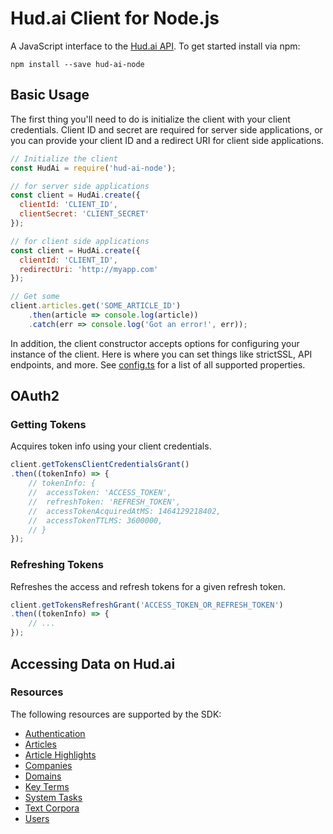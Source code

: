 Hud.ai Client for Node.js
===================

A JavaScript interface to the [Hud.ai API](https://docs.hud.ai). To get started install via npm:

```
npm install --save hud-ai-node
```

Basic Usage
-----------

The first thing you'll need to do is initialize the client with your client credentials. Client ID and secret are required for server side applications, or you can provide your client ID and a redirect URI for client side applications.
```js
// Initialize the client
const HudAi = require('hud-ai-node');

// for server side applications
const client = HudAi.create({
  clientId: 'CLIENT_ID',
  clientSecret: 'CLIENT_SECRET'
});

// for client side applications
const client = HudAi.create({
  clientId: 'CLIENT_ID',
  redirectUri: 'http://myapp.com'
});

// Get some
client.articles.get('SOME_ARTICLE_ID')
	.then(article => console.log(article))
	.catch(err => console.log('Got an error!', err));
```

In addition, the client constructor accepts options for configuring your instance of the client. Here is where you can set things like strictSSL, API endpoints, and more. See [config.ts](https://github.com/FoundryAI/hud-ai-node/blob/master/lib/util/ClientConfigFactory.ts#L16) for a list of all supported properties.

OAuth2
------

### Getting Tokens

Acquires token info using your client credentials.

```js
client.getTokensClientCredentialsGrant()
.then((tokenInfo) => {
	// tokenInfo: {
	//  accessToken: 'ACCESS_TOKEN',
	//  refreshToken: 'REFRESH_TOKEN',
	//  accessTokenAcquiredAtMS: 1464129218402,
	//  accessTokenTTLMS: 3600000,
	// }
});
```

### Refreshing Tokens

Refreshes the access and refresh tokens for a given refresh token.

```js
client.getTokensRefreshGrant('ACCESS_TOKEN_OR_REFRESH_TOKEN')
.then((tokenInfo) => {  
	// ...
});
```

Accessing Data on Hud.ai
---------------------

### Resources

The following resources are supported by the SDK:

- [Authentication](https://github.com/foundryAI/hud-ai-node/blob/master/docs/authentication.md)
- [Articles](https://github.com/foundryAI/hud-ai-node/blob/master/docs/articles.md)
- [Article Highlights](https://github.com/foundryAI/hud-ai-node/blob/master/docs/article-highlights.md)
- [Companies](https://github.com/foundryAI/hud-ai-node/blob/master/docs/companies.md)
- [Domains](https://github.com/foundryAI/hud-ai-node/blob/master/docs/domains.md)
- [Key Terms](https://github.com/foundryAI/hud-ai-node/blob/master/docs/key-terms.md)
- [System Tasks](https://github.com/foundryAI/hud-ai-node/blob/master/docs/system-tasks.md)
- [Text Corpora](https://github.com/foundryAI/hud-ai-node/blob/master/docs/text-corpora.md)
- [Users](https://github.com/foundryAI/hud-ai-node/blob/master/docs/users.md)